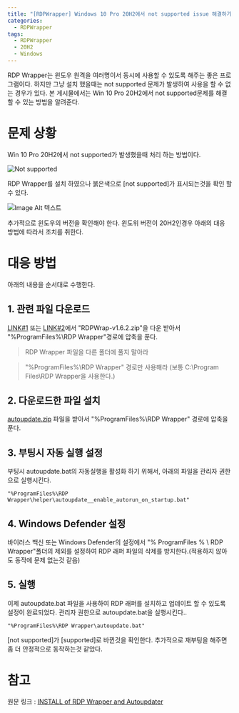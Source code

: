 ```yaml
---
title: "[RDPWrapper] Windows 10 Pro 20H2에서 not supported issue 해결하기"
categories:
  - RDPWrapper
tags:
  - RDPWrapper
  - 20H2
  - Windows
---
```


RDP Wrapper는 윈도우 원격을 여러명이서 동시에 사용할 수 있도록 해주는 좋은 프로그램이다. 하지만 그냥 설치 했을때는 not supported 문제가 발생하여 사용을 할 수 없는 경우가 있다. 본 게시물에서는 Win 10 Pro 20H2에서 not supported문제를 해결 할 수 있는 방법을 알려준다.

# 문제 상황

Win 10 Pro 20H2에서 not supported가 발생했을때 처리 하는 방법이다.

![Not supported](https://user-images.githubusercontent.com/11385249/112481810-73097380-8d88-11eb-90ae-27adaa456182.png)

RDP Wrapper를 설치 하였으나 붉은색으로 [not supported]가 표시되는것을 확인 할 수 있다.

![Image Alt 텍스트](https://user-images.githubusercontent.com/81416060/112618075-3482c000-8e3f-11eb-874a-9b38e9849e10.png)

추가적으로 윈도우의 버전을 확인해야 한다. 윈도위 버전이 20H2인경우 아래의 대응 방법에 따라서 조치를 취한다.

# 대응 방법

아래의 내용을 순서대로 수행한다.

## 1. 관련 파일 다운로드
 [LINK#1](https://github.com/stascorp/rdpwrap/releases) 또는 [LINK#2](https://sabercathost.com/e2bm/RDPWrap-v1.6.2.zip)에서 "RDPWrap-v1.6.2.zip"을 다운 받아서 "%ProgramFiles%\RDP Wrapper"경로에 압축을 푼다.

> RDP Wrapper 파일을 다른 폴더에 풀지 말아라

> "%ProgramFiles%\RDP Wrapper" 경로만 사용해라 (보통 C:\Program Files\RDP Wrapper을 사용한다.)

## 2. 다운로드한 파일 설치
[autoupdate.zip](https://github.com/asmtron/rdpwrap/raw/master/autoupdate.zip) 파일을 받아서 "%ProgramFiles%\RDP Wrapper" 경로에 압축을 푼다.

## 3. 부팅시 자동 실행 설정
부팅시 autoupdate.bat의 자동실행을 활성화 하기 위해서, 아래의 파일을 관리자 권한으로 실행시킨다.

```
"%ProgramFiles%\RDP Wrapper\helper\autoupdate__enable_autorun_on_startup.bat"
```

## 4. Windows Defender 설정

바이러스 백신 또는 Windows Defender의 설정에서 "% ProgramFiles % \ RDP Wrapper"폴더의 제외를 설정하여 RDP 래퍼 파일의 삭제를 방지한다.(적용하지 않아도 동작에 문제 없는것 같음)

## 5. 실행
이제 autoupdate.bat 파일을 사용하여 RDP 래퍼를 설치하고 업데이트 할 수 있도록 설정이 완료되었다. 관리자 권한으로 autoupdate.bat을 실행시킨다..

```
"%ProgramFiles%\RDP Wrapper\autoupdate.bat"
```

[not supported]가 [supported]로 바뀐것을 확인한다. 추가적으로 재부팅을 해주면 좀 더 안정적으로 동작하는것 같았다.

# 참고
원문 링크 : [INSTALL of RDP Wrapper and Autoupdater](https://github.com/asmtron/rdpwrap/blob/77e846f8bace8ac4f91ed0c2332aa1604beef5f6/binary-download.md)